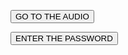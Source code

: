 


<a href="https://drive.google.com/file/d/1bt4pCj17pHz4LtPyQ-EuIxmHtN5C2FSk/view?usp=drivesdk"> <button>GO TO THE AUDIO</button></a>
![]()

<a href=""> <button> ENTER THE PASSWORD </button></a>
